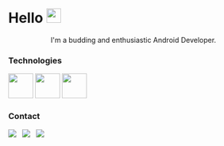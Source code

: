 <h1> Hello <img src="https://github.com/piyushP7pravin/piyushP7pravin/blob/master/Hi.gif" width="29px"> </h1>

<p align='center'>I'm a budding and enthusiastic Android Developer.</p>

<h3>Technologies</h3>

<p>
<img height=50 src="https://www.vectorlogo.zone/logos/kotlinlang/kotlinlang-ar21.svg"/>
<img height=50 src="https://www.vectorlogo.zone/logos/android/android-ar21.svg">
<img height="50" src="https://www.vectorlogo.zone/logos/git-scm/git-scm-ar21.svg">
</p>

<h3>Contact</h3>
<p>
    <a href="https://twitter.com/_oluwafemii/"><img src="https://img.shields.io/badge/twitter-%231DA1F2.svg?&style=for-the-badge&logo=twitter&logoColor=white" /></a>&nbsp;&nbsp;
    <a href="https://www.linkedin.com/mwlite/in/oluwafemi-ojuri-b3a427198"><img src="https://img.shields.io/badge/linkedin-%230077B5.svg?&style=for-the-badge&logo=linkedin&logoColor=white" /></a>&nbsp;&nbsp;
    <a href="mailto:ojurifemi132@gmail.com"><img src="https://img.shields.io/badge/send a mail-%23D14836.svg?&style=for-the-badge&logo=gmail&logoColor=white" /></a>&nbsp;&nbsp;
</p>
